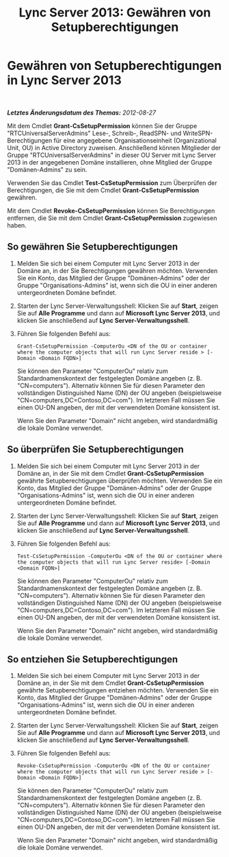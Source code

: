 ﻿---
title: 'Lync Server 2013: Gewähren von Setupberechtigungen'
TOCTitle: Gewähren von Setupberechtigungen
ms:assetid: 15982bfe-6844-44f6-815a-72dcaf0e4d21
ms:mtpsurl: https://technet.microsoft.com/de-de/library/Gg398225(v=OCS.15)
ms:contentKeyID: 49293276
ms.date: 05/19/2016
mtps_version: v=OCS.15
ms.translationtype: HT
---

# Gewähren von Setupberechtigungen in Lync Server 2013

 

_**Letztes Änderungsdatum des Themas:** 2012-08-27_

Mit dem Cmdlet **Grant-CsSetupPermission** können Sie der Gruppe "RTCUniversalServerAdmins" Lese-, Schreib-, ReadSPN- und WriteSPN-Berechtigungen für eine angegebene Organisationseinheit (Organizational Unit, OU) in Active Directory zuweisen. Anschließend können Mitglieder der Gruppe "RTCUniversalServerAdmins" in dieser OU Server mit Lync Server 2013 in der angegebenen Domäne installieren, ohne Mitglied der Gruppe "Domänen-Admins" zu sein.

Verwenden Sie das Cmdlet **Test-CsSetupPermission** zum Überprüfen der Berechtigungen, die Sie mit dem Cmdlet **Grant-CsSetupPermission** gewähren.

Mit dem Cmdlet **Revoke-CsSetupPermission** können Sie Berechtigungen entfernen, die Sie mit dem Cmdlet **Grant-CsSetupPermission** zugewiesen haben.

## So gewähren Sie Setupberechtigungen

1.  Melden Sie sich bei einem Computer mit Lync Server 2013 in der Domäne an, in der Sie Berechtigungen gewähren möchten. Verwenden Sie ein Konto, das Mitglied der Gruppe "Domänen-Admins" oder der Gruppe "Organisations-Admins" ist, wenn sich die OU in einer anderen untergeordneten Domäne befindet.

2.  Starten der Lync Server-Verwaltungsshell: Klicken Sie auf **Start**, zeigen Sie auf **Alle Programme** und dann auf **Microsoft Lync Server 2013**, und klicken Sie anschließend auf **Lync Server-Verwaltungsshell**.

3.  Führen Sie folgenden Befehl aus:
    
        Grant-CsSetupPermission -ComputerOu <DN of the OU or container where the computer objects that will run Lync Server reside > [-Domain <Domain FQDN>]
    
    Sie können den Parameter "ComputerOu" relativ zum Standardnamenskontext der festgelegten Domäne angeben (z. B. "CN=computers"). Alternativ können Sie für diesen Parameter den vollständigen Distinguished Name (DN) der OU angeben (beispielsweise "CN=computers,DC=Contoso,DC=com"). Im letzteren Fall müssen Sie einen OU-DN angeben, der mit der verwendeten Domäne konsistent ist.
    
    Wenn Sie den Parameter "Domain" nicht angeben, wird standardmäßig die lokale Domäne verwendet.

## So überprüfen Sie Setupberechtigungen

1.  Melden Sie sich bei einem Computer mit Lync Server 2013 in der Domäne an, in der Sie mit dem Cmdlet **Grant-CsSetupPermission** gewährte Setupberechtigungen überprüfen möchten. Verwenden Sie ein Konto, das Mitglied der Gruppe "Domänen-Admins" oder der Gruppe "Organisations-Admins" ist, wenn sich die OU in einer anderen untergeordneten Domäne befindet.

2.  Starten der Lync Server-Verwaltungsshell: Klicken Sie auf **Start**, zeigen Sie auf **Alle Programme** und dann auf **Microsoft Lync Server 2013**, und klicken Sie anschließend auf **Lync Server-Verwaltungsshell**.

3.  Führen Sie folgenden Befehl aus:
    
        Test-CsSetupPermission -ComputerOu <DN of the OU or container where the computer objects that will run Lync Server reside> [-Domain <Domain FQDN>]
    
    Sie können den Parameter "ComputerOu" relativ zum Standardnamenskontext der festgelegten Domäne angeben (z. B. "CN=computers"). Alternativ können Sie für diesen Parameter den vollständigen Distinguished Name (DN) der OU angeben (beispielsweise "CN=computers,DC=Contoso,DC=com"). Im letzteren Fall müssen Sie einen OU-DN angeben, der mit der verwendeten Domäne konsistent ist.
    
    Wenn Sie den Parameter "Domain" nicht angeben, wird standardmäßig die lokale Domäne verwendet.

## So entziehen Sie Setupberechtigungen

1.  Melden Sie sich bei einem Computer mit Lync Server 2013 in der Domäne an, in der Sie mit dem Cmdlet **Grant-CsSetupPermission** gewährte Setupberechtigungen entziehen möchten. Verwenden Sie ein Konto, das Mitglied der Gruppe "Domänen-Admins" oder der Gruppe "Organisations-Admins" ist, wenn sich die OU in einer anderen untergeordneten Domäne befindet.

2.  Starten der Lync Server-Verwaltungsshell: Klicken Sie auf **Start**, zeigen Sie auf **Alle Programme** und dann auf **Microsoft Lync Server 2013**, und klicken Sie anschließend auf **Lync Server-Verwaltungsshell**.

3.  Führen Sie folgenden Befehl aus:
    
        Revoke-CsSetupPermission -ComputerOu <DN of the OU or container where the computer objects that will run Lync Server reside > [-Domain <Domain FQDN>]
    
    Sie können den Parameter "ComputerOu" relativ zum Standardnamenskontext der festgelegten Domäne angeben (z. B. "CN=computers"). Alternativ können Sie für diesen Parameter den vollständigen Distinguished Name (DN) der OU angeben (beispielsweise "CN=computers,DC=Contoso,DC=com"). Im letzteren Fall müssen Sie einen OU-DN angeben, der mit der verwendeten Domäne konsistent ist.
    
    Wenn Sie den Parameter "Domain" nicht angeben, wird standardmäßig die lokale Domäne verwendet.

